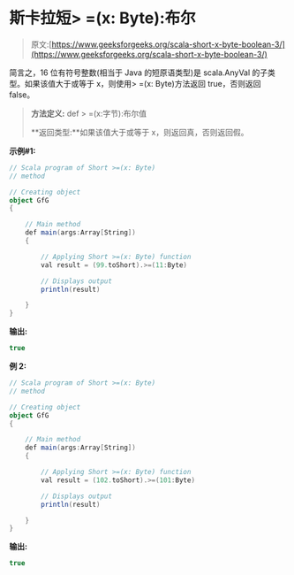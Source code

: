 # 斯卡拉短> =(x: Byte):布尔

> 原文:[https://www.geeksforgeeks.org/scala-short-x-byte-boolean-3/](https://www.geeksforgeeks.org/scala-short-x-byte-boolean-3/)

简言之，16 位有符号整数(相当于 Java 的短原语类型)是 scala.AnyVal 的子类型。如果该值大于或等于 x，则使用> =(x: Byte)方法返回 true，否则返回 false。

> **方法定义:** def > =(x:字节):布尔值
> 
> **返回类型:**如果该值大于或等于 x，则返回真，否则返回假。

**示例#1:**

```scala
// Scala program of Short >=(x: Byte) 
// method 

// Creating object 
object GfG 
{ 

    // Main method 
    def main(args:Array[String]) 
    { 

        // Applying Short >=(x: Byte) function 
        val result = (99.toShort).>=(11:Byte)

        // Displays output 
        println(result) 

    } 
} 
```

**输出:**

```scala
true

```

**例 2:**

```scala
// Scala program of Short >=(x: Byte) 
// method 

// Creating object 
object GfG 
{ 

    // Main method 
    def main(args:Array[String]) 
    { 

        // Applying Short >=(x: Byte) function 
        val result = (102.toShort).>=(101:Byte)

        // Displays output 
        println(result) 

    } 
} 
```

**输出:**

```scala
true

```
